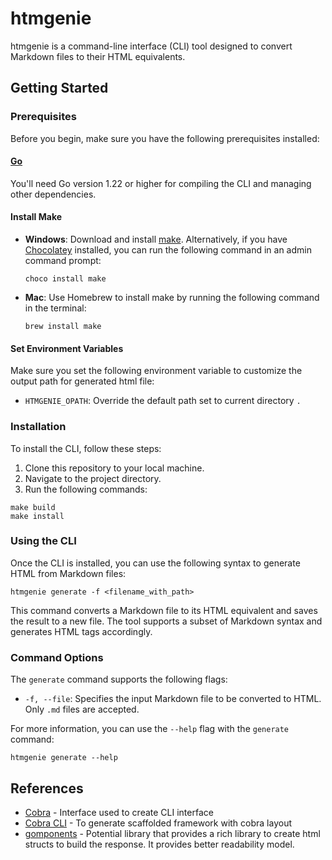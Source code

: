 # htmgenie

htmgenie is a command-line interface (CLI) tool designed to convert Markdown files to their HTML equivalents.

## Getting Started

### Prerequisites

Before you begin, make sure you have the following prerequisites installed:

#### [Go](https://golang.org/doc/install)

You'll need Go version 1.22 or higher for compiling the CLI and managing other dependencies.

#### Install Make

- **Windows**: Download and install [make](https://gnuwin32.sourceforge.net/packages/make.htm). Alternatively, if you have [Chocolatey](https://chocolatey.org/install) installed, you can run the following command in an admin command prompt:

  ```shell
  choco install make
  ```

- **Mac**: Use Homebrew to install make by running the following command in the terminal:

  ```shell
  brew install make
  ```

#### Set Environment Variables

Make sure you set the following environment variable to customize the output path for generated html file:

- `HTMGENIE_OPATH`: Override the default path set to current directory `.`

### Installation

To install the CLI, follow these steps:

1. Clone this repository to your local machine.
2. Navigate to the project directory.
3. Run the following commands:

```shell
make build
make install
```

### Using the CLI

Once the CLI is installed, you can use the following syntax to generate HTML from Markdown files:

```shell
htmgenie generate -f <filename_with_path>
```

This command converts a Markdown file to its HTML equivalent and saves the result to a new file. The tool supports a subset of Markdown syntax and generates HTML tags accordingly.

### Command Options

The `generate` command supports the following flags:

- `-f, --file`: Specifies the input Markdown file to be converted to HTML. Only `.md` files are accepted.

For more information, you can use the `--help` flag with the `generate` command:

```shell
htmgenie generate --help
```

## References

- [Cobra](https://github.com/spf13/cobra) - Interface used to create CLI interface
- [Cobra CLI](https://github.com/spf13/cobra-cli) - To generate scaffolded framework with cobra layout
- [gomponents](https://github.com/maragudk/gomponents) - Potential library that provides a rich library to create html structs to build the response. It provides better readability model.

